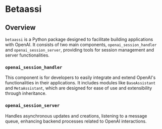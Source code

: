 # Betaassi

## Overview

`betaassi` is a Python package designed to facilitate building applications with OpenAI. It consists of two main components, `openai_session_handler` and `openai_session_server`, providing tools for session management and server functionalities.

### `openai_session_handler`

This component is for developers to easily integrate and extend OpenAI's functionalities in their applications. It includes modules like `BaseAssistant` and `MetaAssistant`, which are designed for ease of use and extensibility through inheritance.

### `openai_session_server`

Handles asynchronous updates and creations, listening to a message queue, enhancing backend processes related to OpenAI interactions.


